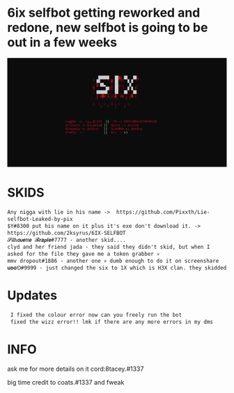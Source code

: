 # 6ix selfbot getting reworked and redone, new selfbot is going to be out in a few weeks
 ![Screenshot](screenshot.png)
# SKIDS
    Any nigga with lie in his name ->  https://github.com/Pixxth/Lie-selfbot-Leaked-by-pix
    $Y#8300 put his name on it plus it's exe don't download it. -> https://github.com/2ksyrus/6IX-SELFBOT
    𝓢𝒊𝒍𝒉𝞸𝞾𝙚𝒕𝒕𝙚 𝓑𝙧𝙖𝙥𝙡𝙚#7777 - another skid....
    clyd and her friend jada - they said they didn't skid, but when I asked for the file they gave me a token grabber 💀
    mmv dropout#1886 - another one 💀 dumb enough to do it on screenshare
    𝐮𝐨𝐨⅁#9999 - just changed the six to 1X which is H3X clan. they skidded
    

# Updates
     I fixed the colour error now can you freely run the bot
     fixed the wizz error!! lmk if there are any more errors in my dms


# INFO
ask me for more details on it cord:8tacey.#1337



big time credit to coats.#1337 and fweak
